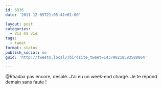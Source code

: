 ```yaml
---
id: 6836
date: '2011-12-05T21:05:41+01:00'

layout: post
categories:
  - Vis ma vie
tags:
  - tweet
format: status
publish_social: no
guid: 'http://tweets.local/?birdsite_tweet=143798218583588864'

---
```


@Rhadax pas encore, désolé. J’ai eu un week-end chargé. Je te répond demain sans faute !